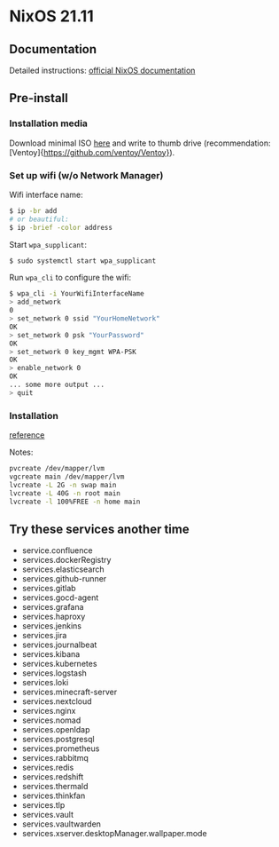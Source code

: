 # NixOS 21.11

## Documentation

Detailed instructions: [official NixOS documentation](https://nixos.org/manual/nixos/stable/index.html)

## Pre-install

### Installation media

Download minimal ISO [here](https://channels.nixos.org/nixos-21.11/latest-nixos-minimal-x86_64-linux.iso) and write to thumb drive (recommendation: [Ventoy]{https://github.com/ventoy/Ventoy}).

### Set up wifi (w/o Network Manager)

Wifi interface name:
```bash
$ ip -br add
# or beautiful:
$ ip -brief -color address 
```

Start `wpa_supplicant`:
```bash
$ sudo systemctl start wpa_supplicant
```

Run `wpa_cli` to configure the wifi:
```bash
$ wpa_cli -i YourWifiInterfaceName
> add_network
0
> set_network 0 ssid "YourHomeNetwork"
OK
> set_network 0 psk "YourPassword"
OK
> set_network 0 key_mgmt WPA-PSK
OK
> enable_network 0
OK
... some more output ...
> quit
```

### Installation

[reference](https://gnulinux.ch/wie-installiert-man-nixos)

Notes:
```bash
pvcreate /dev/mapper/lvm
vgcreate main /dev/mapper/lvm
lvcreate -L 2G -n swap main
lvcreate -L 40G -n root main
lvcreate -l 100%FREE -n home main
```

## Try these services another time

- service.confluence
- services.dockerRegistry
- services.elasticsearch
- services.github-runner
- services.gitlab
- services.gocd-agent
- services.grafana
- services.haproxy
- services.jenkins
- services.jira
- services.journalbeat
- services.kibana
- services.kubernetes
- services.logstash
- services.loki
- services.minecraft-server
- services.nextcloud
- services.nginx
- services.nomad
- services.openldap
- services.postgresql
- services.prometheus
- services.rabbitmq
- services.redis
- services.redshift
- services.thermald
- services.thinkfan
- services.tlp
- services.vault
- services.vaultwarden
- services.xserver.desktopManager.wallpaper.mode
